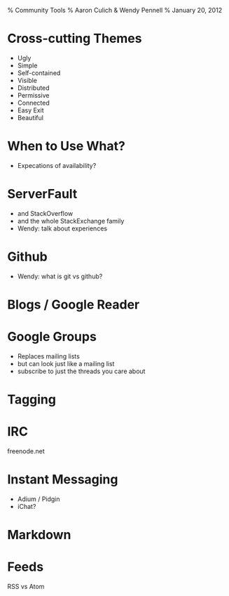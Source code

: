 % Community Tools
% Aaron Culich & Wendy Pennell
% January 20, 2012

Cross-cutting Themes
====================
- Ugly
- Simple
- Self-contained
- Visible
- Distributed
- Permissive
- Connected
- Easy Exit
- Beautiful

When to Use What?
=================
- Expecations of availability?

ServerFault
=============
- and StackOverflow
- and the whole StackExchange family
- Wendy: talk about experiences

Github
======
- Wendy: what is git vs github?

Blogs / Google Reader
=====================

Google Groups
=============
- Replaces mailing lists
- but can look just like a mailing list
- subscribe to just the threads you care about

Tagging
=======

IRC
===
freenode.net

Instant Messaging
=================
- Adium / Pidgin
- iChat?

Markdown
========

Feeds
=====
RSS vs Atom
